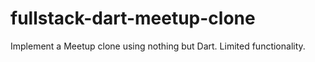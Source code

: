 # fullstack-dart-meetup-clone
Implement a Meetup clone using nothing but Dart. Limited functionality.
